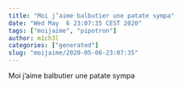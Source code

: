 ```yaml
---
title: "Moi j’aime balbutier une patate sympa"
date: "Wed May  6 23:07:35 CEST 2020"
tags: ["moijaime", "pipotron"]
author: m1ch3l
categories: ["generated"]
slug: "moijaime/2020-05-06-23:07:35"
---
```


Moi j’aime balbutier une patate sympa
